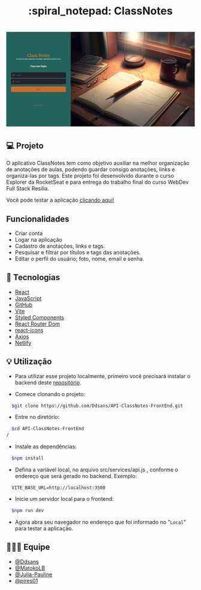 <h1 align="center"> :spiral_notepad: ClassNotes </h1>

<h1 align="center">
   <img src="./public/cover.jpg" alt="Capa do projeto">
</h1>

## :computer: Projeto
O aplicativo ClassNotes tem como objetivo auxiliar na melhor organização de anotações de aulas, podendo guardar consigo anotações, links e organiza-las por tags.
Este projeto foi desenvolvido durante o curso Explorer da RocketSeat e para entrega do trabalho final do curso WebDev Full Stack Resilia.

Você pode testar a aplicação [clicando aqui!](https://classnotesapp.netlify.app/)

## Funcionalidades
- Criar conta
- Logar na aplicação
- Cadastro de anotações, links e tags.
- Pesquisar e filtrar por títulos e tags das anotações.
- Editar o perfil do usuário; foto, nome, email e senha.

## :rocket: Tecnologias
- [React](https://reactjs.org)
- [JavaScript](https://www.javascript.com/)
- [GitHub](https://github.com/)
- [Vite](https://vitejs.dev/)
- [Styled Components](https://styled-components.com/)
- [React Router Dom](https://v5.reactrouter.com/web/guides/quick-start)
- [react-icons](https://react-icons.github.io/react-icons/)
- [Axios](https://axios-http.com/ptbr/docs/intro)
- [Netlify](https://www.netlify.com/)

## :bulb: Utilização

- Para utilizar esse projeto localmente, primeiro você precisará instalar o backend deste [repositório](https://github.com/Ddsans/API-ClassNotes.git).

- Comece clonando o projeto:

```bash
  $git clone https://github.com/Ddsans/API-ClassNotes-FrontEnd.git
```

- Entre no diretório:

```bash
  $cd API-ClassNotes-FrontEnd
/
```

- Instale as dependências:

```bash
  $npm install
```

- Defina a variável local, no arquivo src/services/api.js , conforme o endereço que será gerado no backend. Exemplo:

```JS
  VITE_BASE_URL=http://localhost:3500

```

- Inicie um servidor local para o frontend:

```bash
  $npm run dev
```


- Agora abra seu navegador no endereço que foi informado no "`Local`" para testar a aplicação.

## :people_holding_hands: Equipe
- <a href="https://github.com/Ddsans">@Ddsans</a>
- <a href="https://github.com/MatokoLB">@MatokoLB</a>
- <a href="https://github.com/Julia-Pauline">@Julia-Pauline</a>
- <a href="https://github.com/pires01">@pires01</a>
